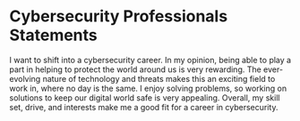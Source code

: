 # Cybersecurity Professionals Statements 
I want to shift into a cybersecurity career. In my opinion, being able to play a part in helping to protect the world around us is very rewarding. The ever-evolving nature of technology and threats makes this an exciting field to work in, where no day is the same. I enjoy solving problems, so working on solutions to keep our digital world safe is very appealing. Overall, my skill set, drive, and interests make me a good fit for a career in cybersecurity.
